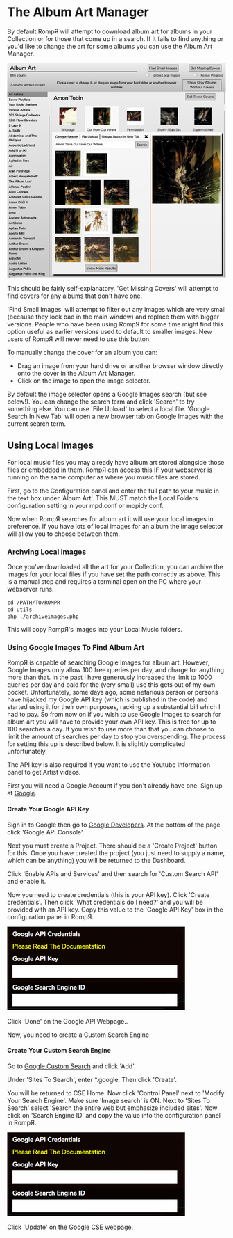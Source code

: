 # The Album Art Manager

By default RompЯ will attempt to download album art for albums in your Collection or for those that come up in a search. If it fails to find anything or you'd like to change the art for some albums you can use the Album Art Manager.

![](images/albumart.png)

This should be fairly self-explanatory. 'Get Missing Covers' will attempt to find covers for any albums that don't have one.

'Find Small Images' will attempt to filter out any images which are very small (because they look bad in the main window) and replace them with bigger versions. People who have been using RompЯ for some time might find this option useful as earlier versions used to default to smaller images. New users of RompЯ will never need to use this button.

To manually change the cover for an album you can:

* Drag an image from your hard drive or another browser window directly onto the cover in the Album Art Manager.
* Click on the image to open the image selector.

By default the image selector opens a Google Images search (but see below!). You can change the search term and click 'Search' to try something else. You can use 'File Upload' to select a local file. 'Google Search In New Tab' will open a new browser tab on Google Images with the current search term.

## Using Local Images

For local music files you may already have album art stored alongside those files or embedded in them. RompЯ can access this IF your webserver is running on the same computer as where you music files are stored.

First, go to the Configuration panel and enter the full path to your music in the text box under 'Album Art'. This MUST match the Local Folders configuration setting in your mpd.conf or mopidy.conf.

Now when RompЯ searches for album art it will use your local images in preference. If you have lots of local images for an album the image selector will allow you to choose between them.

### Archving Local Images

Once you've downloaded all the art for your Collection, you can archive the images for your local files if you have set the path correctly as above. This is a manual step and requires a terminal open on the PC where your webserver runs.

    cd /PATH/TO/ROMPR
    cd utils
    php ./archiveimages.php
    
This will copy RompЯ's images into your Local Music folders.

### Using Google Images To Find Album Art

RompЯ is capable of searching Google Images for album art. However, Google Images only allow 100 free queries per day, and charge for anything more than that. In the past I have generously increased the limit to 1000 queries per day and paid for the (very small) use this gets out of my own pocket. Unfortunately, some days ago, some nefarious person or persons have hijacked my Google API key (which is published in the code) and started using it for their own purposes, racking up a substantial bill which I had to pay. So from now on if you wish to use Google Images to search for album art you will have to provide your own API key. This is free for up to 100 searches a day. If you wish to use more than that you can choose to limit the amount of searches per day to stop you overspending. The process for setting this up is described below. It is slightly complicated unfortunately.

The API key is also required if you want to use the Youtube Information panel to get Artist videos.

First you will need a Google Account if you don't already have one. Sign up at [Google](https://www.google.com).
 
#### Create Your Google API Key
 
Sign in to Google then go to [Google Developers](https://developers.google.com/). At the bottom of the page click 'Google API Console'.

Next you must create a Project. There should be a 'Create Project' button for this. Once you have created the project (you just need to supply a name, which can be anything) you will be returned to the Dashboard.

Click 'Enable APIs and Services' and then search for 'Custom Search API' and enable it.

Now you need to create credentials (this is your API key). Click 'Create credentials'. Then click 'What credentials do I need?' and you will be provided with an API key. Copy this value to the 'Google API Key' box in the configuration panel in RompЯ.

![](images/google_credentials.png)

Click 'Done' on the Google API Webpage..

Now, you need to create a Custom Search Engine

#### Create Your Custom Search Engine

Go to [Google Custom Search](https://cse.google.com/cse/all) and click 'Add'.

Under 'Sites To Search', enter *.google. Then click 'Create'.

You will be returned to CSE Home. Now click 'Control Panel' next to 'Modify Your Search Engine'. Make sure 'Image search' is ON. Next to 'Sites To Search' select 'Search the entire web but emphasize included sites'. Now click on 'Search Engine ID' and copy the value into the configuration panel in RompЯ.

![](images/google_credentials.png)

Click 'Update' on the Google CSE webpage.
